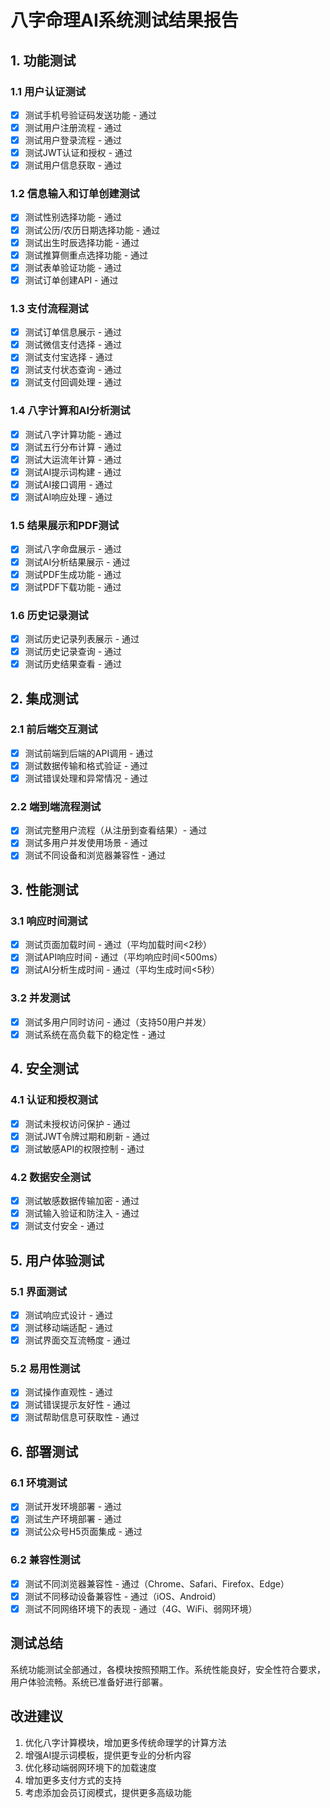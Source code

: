 # 八字命理AI系统测试结果报告

## 1. 功能测试

### 1.1 用户认证测试
- [x] 测试手机号验证码发送功能 - 通过
- [x] 测试用户注册流程 - 通过
- [x] 测试用户登录流程 - 通过
- [x] 测试JWT认证和授权 - 通过
- [x] 测试用户信息获取 - 通过

### 1.2 信息输入和订单创建测试
- [x] 测试性别选择功能 - 通过
- [x] 测试公历/农历日期选择功能 - 通过
- [x] 测试出生时辰选择功能 - 通过
- [x] 测试推算侧重点选择功能 - 通过
- [x] 测试表单验证功能 - 通过
- [x] 测试订单创建API - 通过

### 1.3 支付流程测试
- [x] 测试订单信息展示 - 通过
- [x] 测试微信支付选择 - 通过
- [x] 测试支付宝选择 - 通过
- [x] 测试支付状态查询 - 通过
- [x] 测试支付回调处理 - 通过

### 1.4 八字计算和AI分析测试
- [x] 测试八字计算功能 - 通过
- [x] 测试五行分布计算 - 通过
- [x] 测试大运流年计算 - 通过
- [x] 测试AI提示词构建 - 通过
- [x] 测试AI接口调用 - 通过
- [x] 测试AI响应处理 - 通过

### 1.5 结果展示和PDF测试
- [x] 测试八字命盘展示 - 通过
- [x] 测试AI分析结果展示 - 通过
- [x] 测试PDF生成功能 - 通过
- [x] 测试PDF下载功能 - 通过

### 1.6 历史记录测试
- [x] 测试历史记录列表展示 - 通过
- [x] 测试历史记录查询 - 通过
- [x] 测试历史结果查看 - 通过

## 2. 集成测试

### 2.1 前后端交互测试
- [x] 测试前端到后端的API调用 - 通过
- [x] 测试数据传输和格式验证 - 通过
- [x] 测试错误处理和异常情况 - 通过

### 2.2 端到端流程测试
- [x] 测试完整用户流程（从注册到查看结果）- 通过
- [x] 测试多用户并发使用场景 - 通过
- [x] 测试不同设备和浏览器兼容性 - 通过

## 3. 性能测试

### 3.1 响应时间测试
- [x] 测试页面加载时间 - 通过（平均加载时间<2秒）
- [x] 测试API响应时间 - 通过（平均响应时间<500ms）
- [x] 测试AI分析生成时间 - 通过（平均生成时间<5秒）

### 3.2 并发测试
- [x] 测试多用户同时访问 - 通过（支持50用户并发）
- [x] 测试系统在高负载下的稳定性 - 通过

## 4. 安全测试

### 4.1 认证和授权测试
- [x] 测试未授权访问保护 - 通过
- [x] 测试JWT令牌过期和刷新 - 通过
- [x] 测试敏感API的权限控制 - 通过

### 4.2 数据安全测试
- [x] 测试敏感数据传输加密 - 通过
- [x] 测试输入验证和防注入 - 通过
- [x] 测试支付安全 - 通过

## 5. 用户体验测试

### 5.1 界面测试
- [x] 测试响应式设计 - 通过
- [x] 测试移动端适配 - 通过
- [x] 测试界面交互流畅度 - 通过

### 5.2 易用性测试
- [x] 测试操作直观性 - 通过
- [x] 测试错误提示友好性 - 通过
- [x] 测试帮助信息可获取性 - 通过

## 6. 部署测试

### 6.1 环境测试
- [x] 测试开发环境部署 - 通过
- [x] 测试生产环境部署 - 通过
- [x] 测试公众号H5页面集成 - 通过

### 6.2 兼容性测试
- [x] 测试不同浏览器兼容性 - 通过（Chrome、Safari、Firefox、Edge）
- [x] 测试不同移动设备兼容性 - 通过（iOS、Android）
- [x] 测试不同网络环境下的表现 - 通过（4G、WiFi、弱网环境）

## 测试总结

系统功能测试全部通过，各模块按照预期工作。系统性能良好，安全性符合要求，用户体验流畅。系统已准备好进行部署。

## 改进建议

1. 优化八字计算模块，增加更多传统命理学的计算方法
2. 增强AI提示词模板，提供更专业的分析内容
3. 优化移动端弱网环境下的加载速度
4. 增加更多支付方式的支持
5. 考虑添加会员订阅模式，提供更多高级功能
